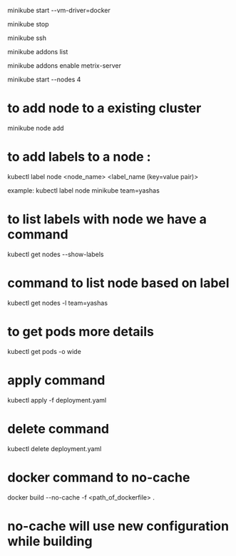 minikube start --vm-driver=docker

minikube stop

minikube ssh

minikube addons list

minikube addons enable metrix-server

minikube start --nodes 4

# to add node to a existing cluster

minikube node add

# to add labels to a node :

kubectl label node <node_name> <label_name (key=value pair)>

example: kubectl label node minikube team=yashas

# to list labels with node we have a command

kubectl get nodes --show-labels

# command to list node based on label

kubectl get nodes -l team=yashas

# to get pods more details

kubectl get pods -o wide

# apply command

kubectl apply -f deployment.yaml

# delete command

kubectl delete deployment.yaml

# docker command to no-cache

docker build --no-cache -f <path_of_dockerfile> .

# no-cache will use new configuration while building
